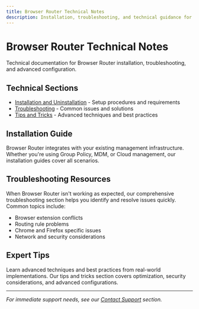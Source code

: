 ```yaml
---
title: Browser Router Technical Notes
description: Installation, troubleshooting, and technical guidance for Browser Router
---
```


# Browser Router Technical Notes

Technical documentation for Browser Router installation, troubleshooting, and advanced configuration.

## Technical Sections

- [Installation and Uninstallation](installation) - Setup procedures and requirements
- [Troubleshooting](troubleshooting) - Common issues and solutions
- [Tips and Tricks](tipsandtricks) - Advanced techniques and best practices

## Installation Guide

Browser Router integrates with your existing management infrastructure. Whether you're using Group Policy, MDM, or Cloud management, our installation guides cover all scenarios.

## Troubleshooting Resources

When Browser Router isn't working as expected, our comprehensive troubleshooting section helps you identify and resolve issues quickly. Common topics include:

- Browser extension conflicts
- Routing rule problems  
- Chrome and Firefox specific issues
- Network and security considerations

## Expert Tips

Learn advanced techniques and best practices from real-world implementations. Our tips and tricks section covers optimization, security considerations, and advanced configurations.

---

*For immediate support needs, see our [Contact Support](troubleshooting/contactsupport) section.*
